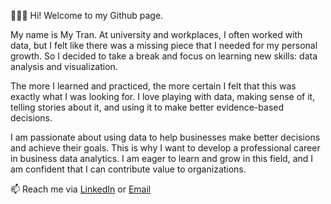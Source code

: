 👋👋👋 Hi! Welcome to my Github page. 

My name is My Tran. At university and workplaces, I often worked with data, but I felt like there was a missing piece that I needed for my personal growth. So I decided to take a break and focus on learning new skills: data analysis and visualization.

The more I learned and practiced, the more certain I felt that this was exactly what I was looking for. I love playing with data, making sense of it, telling stories about it, and using it to make better evidence-based decisions. 

I am passionate about using data to help businesses make better decisions and achieve their goals. This is why I want to develop a professional career in business data analytics. I am eager to learn and grow in this field, and I am confident that I can contribute value to organizations.

📫 Reach me via [LinkedIn](https://www.linkedin.com/in/thien-my-tran/) or [Email](mailto:tranthienmy2201@gmail.com)

